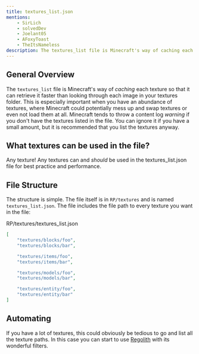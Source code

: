 ```yaml
---
title: textures_list.json
mentions:
    - SirLich
    - solvedDev
    - Joelant05
    - AFoxyToast
    - TheItsNameless
description: The textures_list file is Minecraft's way of caching each texture so that it can retrieve it faster than looking through each image in your textures folder.
---
```


## General Overview

The `textures_list` file is Minecraft's way of *caching* each texture so that it can retrieve it faster than looking through each image in your textures folder. This is especially important when you have an abundance of textures, where Minecraft could potentially mess up and swap textures or even not load them at all. Minecraft tends to throw a content log _warning_ if you don't have the textures listed in the file. You can ignore it if you have a small amount, but it is recommended that you list the textures anyway.

## What textures can be used in the file?

Any texture! Any textures can and _should_ be used in the textures_list.json file for best practice and performance.

## File Structure

The structure is simple. The file itself is in `RP/textures` and is named `textures_list.json`. The file includes the file path to every texture you want in the file:

<CodeHeader>RP/textures/textures_list.json</CodeHeader>

```json
[
	"textures/blocks/foo",
	"textures/blocks/bar",

	"textures/items/foo",
	"textures/items/bar",

	"textures/models/foo",
	"textures/models/bar",

	"textures/entity/foo",
	"textures/entity/bar"
]
```

## Automating

If you have a lot of textures, this could obviously be tedious to go and list all the texture paths. In this case you can start to use [Regolith](https://bedrock-oss.github.io/regolith/) with its wonderful filters.
